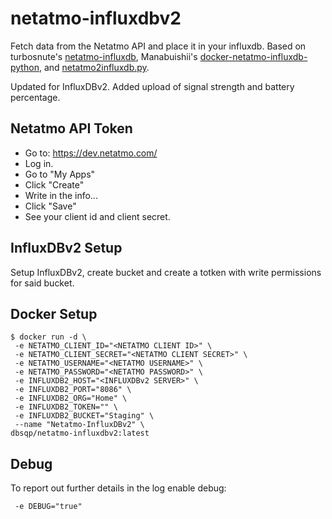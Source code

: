# netatmo-influxdbv2
Fetch data from the Netatmo API and place it in your influxdb. Based on turbosnute's [netatmo-influxdb](https://github.com/turbosnute/netatmo-influxdb), Manabuishii's [docker-netatmo-influxdb-python](https://github.com/manabuishii/docker-netatmo-influxdb-python),  and [netatmo2influxdb.py](https://pypi.org/project/netatmo2influxdb/).

Updated for InfluxDBv2. Added upload of signal strength and battery percentage.

## Netatmo API Token
- Go to: https://dev.netatmo.com/
- Log in.
- Go to "My Apps"
- Click "Create"
- Write in the info...
- Click "Save"
- See your client id and client secret.

## InfluxDBv2 Setup

Setup InfluxDBv2, create bucket and create a totken with write permissions for said bucket.

## Docker Setup
```
$ docker run -d \
 -e NETATMO_CLIENT_ID="<NETATMO CLIENT ID>" \
 -e NETATMO_CLIENT_SECRET="<NETATMO CLIENT SECRET>" \
 -e NETATMO_USERNAME="<NETATMO USERNAME>" \
 -e NETATMO_PASSWORD="<NETATMO PASSWORD>" \
 -e INFLUXDB2_HOST="<INFLUXDBv2 SERVER>" \
 -e INFLUXDB2_PORT="8086" \
 -e INFLUXDB2_ORG="Home" \
 -e INFLUXDB2_TOKEN="" \
 -e INFLUXDB2_BUCKET="Staging" \
 --name "Netatmo-InfluxDBv2" \
dbsqp/netatmo-influxdbv2:latest
```

## Debug
To report out further details in the log enable debug:
```
 -e DEBUG="true"
```
